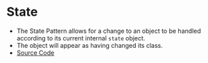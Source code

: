 # State
* The State Pattern allows for a change to an object to be handled according
  to its current internal `state` object.
* The object will appear as having changed its class. 
* [Source Code](main.cc)